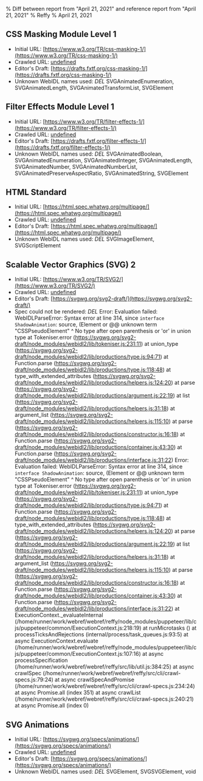 % Diff between report from "April 21, 2021" and reference report from "April 21, 2021"
% Reffy
% April 21, 2021

## CSS Masking Module Level 1

- Initial URL: [https://www.w3.org/TR/css-masking-1/](https://www.w3.org/TR/css-masking-1/)
- Crawled URL: [undefined](undefined)
- Editor's Draft: [https://drafts.fxtf.org/css-masking-1/](https://drafts.fxtf.org/css-masking-1/)
- Unknown WebIDL names used: *DEL* SVGAnimatedEnumeration, SVGAnimatedLength, SVGAnimatedTransformList, SVGElement


## Filter Effects Module Level 1

- Initial URL: [https://www.w3.org/TR/filter-effects-1/](https://www.w3.org/TR/filter-effects-1/)
- Crawled URL: [undefined](undefined)
- Editor's Draft: [https://drafts.fxtf.org/filter-effects-1/](https://drafts.fxtf.org/filter-effects-1/)
- Unknown WebIDL names used: *DEL* SVGAnimatedBoolean, SVGAnimatedEnumeration, SVGAnimatedInteger, SVGAnimatedLength, SVGAnimatedNumber, SVGAnimatedNumberList, SVGAnimatedPreserveAspectRatio, SVGAnimatedString, SVGElement


## HTML Standard

- Initial URL: [https://html.spec.whatwg.org/multipage/](https://html.spec.whatwg.org/multipage/)
- Crawled URL: [undefined](undefined)
- Editor's Draft: [https://html.spec.whatwg.org/multipage/](https://html.spec.whatwg.org/multipage/)
- Unknown WebIDL names used: *DEL* SVGImageElement, SVGScriptElement


## Scalable Vector Graphics (SVG) 2

- Initial URL: [https://www.w3.org/TR/SVG2/](https://www.w3.org/TR/SVG2/)
- Crawled URL: [undefined](undefined)
- Editor's Draft: [https://svgwg.org/svg2-draft/](https://svgwg.org/svg2-draft/)
- Spec could not be rendered: *DEL* Error: Evaluation failed: WebIDLParseError: Syntax error at line 314, since `interface ShadowAnimation`:
 source, (Element or @@ unknown term "CSSPseudoElement"
                     ^ No type after open parenthesis or 'or' in union type
    at Tokeniser.error (https://svgwg.org/svg2-draft/node_modules/webidl2/lib/tokeniser.js:231:11)
    at union_type (https://svgwg.org/svg2-draft/node_modules/webidl2/lib/productions/type.js:94:71)
    at Function.parse (https://svgwg.org/svg2-draft/node_modules/webidl2/lib/productions/type.js:118:48)
    at type_with_extended_attributes (https://svgwg.org/svg2-draft/node_modules/webidl2/lib/productions/helpers.js:124:20)
    at parse (https://svgwg.org/svg2-draft/node_modules/webidl2/lib/productions/argument.js:22:19)
    at list (https://svgwg.org/svg2-draft/node_modules/webidl2/lib/productions/helpers.js:31:18)
    at argument_list (https://svgwg.org/svg2-draft/node_modules/webidl2/lib/productions/helpers.js:115:10)
    at parse (https://svgwg.org/svg2-draft/node_modules/webidl2/lib/productions/constructor.js:16:18)
    at Function.parse (https://svgwg.org/svg2-draft/node_modules/webidl2/lib/productions/container.js:43:30)
    at Function.parse (https://svgwg.org/svg2-draft/node_modules/webidl2/lib/productions/interface.js:31:22) Error: Evaluation failed: WebIDLParseError: Syntax error at line 314, since `interface ShadowAnimation`:
 source, (Element or @@ unknown term "CSSPseudoElement"
                     ^ No type after open parenthesis or 'or' in union type
    at Tokeniser.error (https://svgwg.org/svg2-draft/node_modules/webidl2/lib/tokeniser.js:231:11)
    at union_type (https://svgwg.org/svg2-draft/node_modules/webidl2/lib/productions/type.js:94:71)
    at Function.parse (https://svgwg.org/svg2-draft/node_modules/webidl2/lib/productions/type.js:118:48)
    at type_with_extended_attributes (https://svgwg.org/svg2-draft/node_modules/webidl2/lib/productions/helpers.js:124:20)
    at parse (https://svgwg.org/svg2-draft/node_modules/webidl2/lib/productions/argument.js:22:19)
    at list (https://svgwg.org/svg2-draft/node_modules/webidl2/lib/productions/helpers.js:31:18)
    at argument_list (https://svgwg.org/svg2-draft/node_modules/webidl2/lib/productions/helpers.js:115:10)
    at parse (https://svgwg.org/svg2-draft/node_modules/webidl2/lib/productions/constructor.js:16:18)
    at Function.parse (https://svgwg.org/svg2-draft/node_modules/webidl2/lib/productions/container.js:43:30)
    at Function.parse (https://svgwg.org/svg2-draft/node_modules/webidl2/lib/productions/interface.js:31:22)
    at ExecutionContext._evaluateInternal (/home/runner/work/webref/webref/reffy/node_modules/puppeteer/lib/cjs/puppeteer/common/ExecutionContext.js:218:19)
    at runMicrotasks (<anonymous>)
    at processTicksAndRejections (internal/process/task_queues.js:93:5)
    at async ExecutionContext.evaluate (/home/runner/work/webref/webref/reffy/node_modules/puppeteer/lib/cjs/puppeteer/common/ExecutionContext.js:107:16)
    at async processSpecification (/home/runner/work/webref/webref/reffy/src/lib/util.js:384:25)
    at async crawlSpec (/home/runner/work/webref/webref/reffy/src/cli/crawl-specs.js:79:24)
    at async crawlSpecAndPromise (/home/runner/work/webref/webref/reffy/src/cli/crawl-specs.js:234:24)
    at async Promise.all (index 351)
    at async crawlList (/home/runner/work/webref/webref/reffy/src/cli/crawl-specs.js:240:21)
    at async Promise.all (index 0)


## SVG Animations

- Initial URL: [https://svgwg.org/specs/animations/](https://svgwg.org/specs/animations/)
- Crawled URL: [undefined](undefined)
- Editor's Draft: [https://svgwg.org/specs/animations/](https://svgwg.org/specs/animations/)
- Unknown WebIDL names used: *DEL* SVGElement, SVGSVGElement, void


